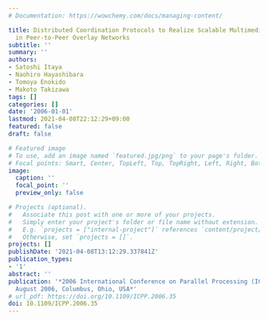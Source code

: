 ```yaml
---
# Documentation: https://wowchemy.com/docs/managing-content/

title: Distributed Coordination Protocols to Realize Scalable Multimedia Streaming
  in Peer-to-Peer Overlay Networks
subtitle: ''
summary: ''
authors:
- Satoshi Itaya
- Naohiro Hayashibara
- Tomoya Enokido
- Makoto Takizawa
tags: []
categories: []
date: '2006-01-01'
lastmod: 2021-04-08T22:12:29+09:00
featured: false
draft: false

# Featured image
# To use, add an image named `featured.jpg/png` to your page's folder.
# Focal points: Smart, Center, TopLeft, Top, TopRight, Left, Right, BottomLeft, Bottom, BottomRight.
image:
  caption: ''
  focal_point: ''
  preview_only: false

# Projects (optional).
#   Associate this post with one or more of your projects.
#   Simply enter your project's folder or file name without extension.
#   E.g. `projects = ["internal-project"]` references `content/project/deep-learning/index.md`.
#   Otherwise, set `projects = []`.
projects: []
publishDate: '2021-04-08T13:12:29.337841Z'
publication_types:
- '1'
abstract: ''
publication: '*2006 International Conference on Parallel Processing (ICPP 2006), 14-18
  August 2006, Columbus, Ohio, USA*'
# url_pdf: https://doi.org/10.1109/ICPP.2006.35
doi: 10.1109/ICPP.2006.35
---
```

